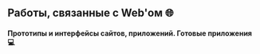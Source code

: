 ## Работы, связанные с Web'ом 🌐</br>
#### Прототипы и интерфейсы сайтов, приложений. Готовые приложения 💻</br> 
